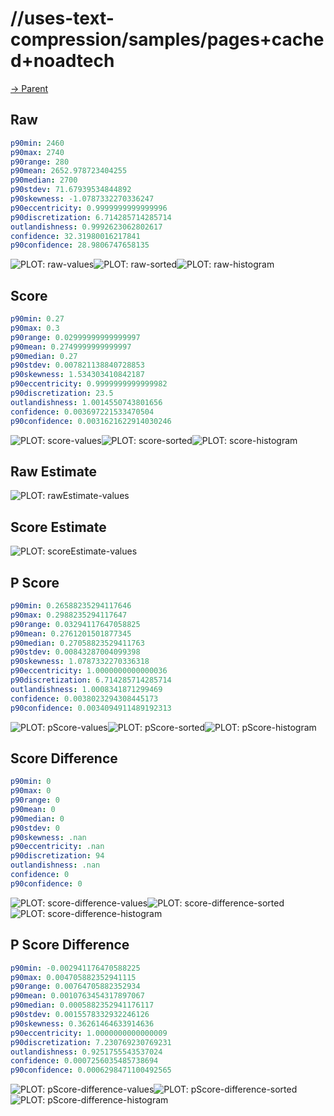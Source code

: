 
# //uses-text-compression/samples/pages+cached+noadtech

[→ Parent](../..)


## Raw


```yaml
p90min: 2460
p90max: 2740
p90range: 280
p90mean: 2652.978723404255
p90median: 2700
p90stdev: 71.67939534844892
p90skewness: -1.0787332270336247
p90eccentricity: 0.9999999999999996
p90discretization: 6.714285714285714
outlandishness: 0.9992623062802617
confidence: 32.31980016217841
p90confidence: 28.9806747658135

```

![PLOT: raw-values](./raw/values.svg)![PLOT: raw-sorted](./raw/sorted.svg)![PLOT: raw-histogram](./raw/histogram.svg)
## Score


```yaml
p90min: 0.27
p90max: 0.3
p90range: 0.02999999999999997
p90mean: 0.2749999999999997
p90median: 0.27
p90stdev: 0.007821138840728853
p90skewness: 1.534303410842187
p90eccentricity: 0.9999999999999982
p90discretization: 23.5
outlandishness: 1.0014550743801656
confidence: 0.003697221533470504
p90confidence: 0.0031621622914030246

```

![PLOT: score-values](./score/values.svg)![PLOT: score-sorted](./score/sorted.svg)![PLOT: score-histogram](./score/histogram.svg)
## Raw Estimate

![PLOT: rawEstimate-values](./rawEstimate/values.svg)
## Score Estimate

![PLOT: scoreEstimate-values](./scoreEstimate/values.svg)
## P Score


```yaml
p90min: 0.26588235294117646
p90max: 0.2988235294117647
p90range: 0.03294117647058825
p90mean: 0.2761201501877345
p90median: 0.27058823529411763
p90stdev: 0.00843287004099398
p90skewness: 1.0787332270336318
p90eccentricity: 1.0000000000000036
p90discretization: 6.714285714285714
outlandishness: 1.0008341871299469
confidence: 0.0038023294308445173
p90confidence: 0.0034094911489192313

```

![PLOT: pScore-values](./pScore/values.svg)![PLOT: pScore-sorted](./pScore/sorted.svg)![PLOT: pScore-histogram](./pScore/histogram.svg)
## Score Difference


```yaml
p90min: 0
p90max: 0
p90range: 0
p90mean: 0
p90median: 0
p90stdev: 0
p90skewness: .nan
p90eccentricity: .nan
p90discretization: 94
outlandishness: .nan
confidence: 0
p90confidence: 0

```

![PLOT: score-difference-values](./score-difference/values.svg)![PLOT: score-difference-sorted](./score-difference/sorted.svg)![PLOT: score-difference-histogram](./score-difference/histogram.svg)
## P Score Difference


```yaml
p90min: -0.002941176470588225
p90max: 0.004705882352941115
p90range: 0.00764705882352934
p90mean: 0.0010763454317897067
p90median: 0.0005882352941176117
p90stdev: 0.0015578332932246126
p90skewness: 0.36261464633914636
p90eccentricity: 1.0000000000000009
p90discretization: 7.230769230769231
outlandishness: 0.9251755543537024
confidence: 0.0007256035485738694
p90confidence: 0.0006298471100492565

```

![PLOT: pScore-difference-values](./pScore-difference/values.svg)![PLOT: pScore-difference-sorted](./pScore-difference/sorted.svg)![PLOT: pScore-difference-histogram](./pScore-difference/histogram.svg)